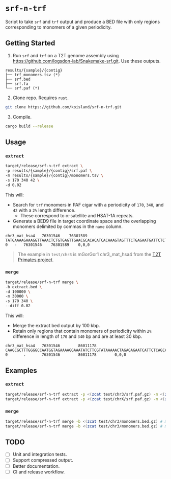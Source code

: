 # `srf-n-trf`
Script to take `srf` and `trf` output and produce a BED file with only regions corresponding to monomers of a given periodicity.

## Getting Started
1. Run `srf` and `trf` on a T2T genome assembly using https://github.com/logsdon-lab/Snakemake-srf.git. Use these outputs.
```
results/{sample}/{contig}
├── trf_monomers.tsv (*)
├── srf.bed
├── srf.fa
└── srf.paf (*)
```

2. Clone repo. Requires `rust`.
```bash
git clone https://github.com/koisland/srf-n-trf.git
```

3. Compile.
```bash
cargo build --release
```

## Usage

### `extract`
```bash
target/release/srf-n-trf extract \
-p results/{sample}/{contig}/srf.paf \
-m results/{sample}/{contig}/monomers.tsv \
-s 170 340 42 \
-d 0.02
```
This will:
* Search for `trf` monomers in PAF cigar with a periodicity of `170`, `340`, and `42` with a `2%` length difference.
    * These correspond to α-satellite and HSAT-1A repeats.
* Generate a BED9 file in target coordinate space and the overlapping monomers delimited by commas in the `name` column.

```
chr3_mat_hsa4	76301546	76301589	TATGAAAAGAAAGGTTAAACTCTGTGAGTTGAACGCACACATCACAAAGTAGTTTCTGAGAATGATTCTCTCTAGTTTTTATACGAAGATATTTCCTTTTCTACCATTGGCCTCAAAGCACTTGAAATCTCCACCTGCAAATTCCACAAAAAGAGTGTTTCAAATCTGCTCTGTCTAAAGGAAGCTTCAACTCTGTGAGTTGAATACACACAACACAAAGAAGTTACTGAGAATTCTTCTGTCTAGCATTATATGAAGAAATCCCGTTTCCAACGAAGGCCTCAAAGAGGTCCAAATATCCACTTGCAGACTTAACAAACAGAGTGTTTCCAAACTGCTC,AAAAGAAAGGTTAAACTCTGTGAGTTGAACACACACAACACAAAGAAGTTACTGAGAATGATTCTGTCTAGCATTATACGAAGAAATCCCGTTTCCAACGAAGGCCTCAAAGAGGTCCAAATATCCACTTGCAACTTAACAAACAGAGTGTTTCCAAACTGCTCTGTC,AAAGGAAGGTTCAACTCTGTGAGTTGAACACACACATCACAAAGAAGTTACTGAGAATGATTCTCTCTAGTTTTATACGAAGATATTTCCTTTTCAAAAATGGCCTCAAAGCGCTTCAAATCTCCACTTGCAAATTCCACAAAAAGAGTGTTTCAAATCTGCTCTGTCT	0	-	76301546	76301589	0,0,0
```
> The example in `test/chr3` is mGorGor1 chr3_mat_hsa4 from the [T2T Primates project](https://github.com/marbl/Primates?tab=readme-ov-file).

### `merge`
```bash
target/release/srf-n-trf merge \
-b extract.bed \
-d 100000 \
-m 30000 \
-s 170 340 \
--diff 0.02
```
This will:
* Merge the extract bed output by 100 kbp.
* Retain only regions that contain monomers of periodicity within `2%` difference in length of `170` and `340` bp and are at least 30 kbp.

```
chr3_mat_hsa4   76301546        86011178        CAAGCGCTTTGGGGCCAATGGTAGAAAAGGAAATATCTTCGTATAAAAACTAGAGAGAATCATTCTCAGCAACCACTTTGTGATGTGTGCGTTCCACTCACAGAGTTTAACCTTTCTTTTCATAGAGCAGTTTGGAAACACTCTGTTTGTAAAGTCTGCAAGTGGATATTTGGACCTCTTTGAGGATTTCGTTGGAAACGGGATTTCTGCATATAACGCTAGACAGAAGAATTCTCAGTAACTTCTTTGGGCTGCGTGTGTTCAACTCACAGAGTTGAACCTTCCTTTAGACAGAGCAGATTTGAAACCCTCTTTTTGTGGAATTTGCAAGTGGAGATTT,GTTTGTAAAGTCTGCATGTGGATATATGGACCTCTTTGAGGATTTCGTTGGAAACGGGATTTCTTCATCTAATGCTAAACAGAAGAATTCTCAGTAACTTCTTTGGGTTGCGTGTGTTCAACTCACAGAGATGAACATTACTTGAGACAGAGCAGATTTGAAACCCTCTTTTCCTGGAATTTGCAACTGGACATTTCAAGCGCTTTGGGGCCAACGGAAGAAAAGGAAATATCTTCGTATAAAAACTAGAGTGAATCAGTCTGAGAAACCACTTTCTGATGTGGGCATTCCACTCACAGAGTTTAACCTTTTTTTCATAGAACAGTTTGGAAACACTGT,TATGAAAAGAAAGGTTAAACTCTGTGAGTTGAACGCACACATCACAAAGTAGTTTCTGAGAATGATTCTCTCTAGTTTTTATACGAAGATATTTCCTTTTCTACCATTGGCCTCAAAGCACTTGAAATCTCCACCTGCAAATTCCACAAAAAGAGTGTTTCAAATCTGCTCTGTCTAAAGGAAGCTTCAACTCTGTGAGTTGAATACACACAACACAAAGAAGTTACTGAGAATTCTTCTGTCTAGCATTATATGAAGAAATCCCGTTTCCAACGAAGGCCTCAAAGAGGTCCAAATATCCACTTGCAGACTTAACAAACAGAGTGTTTCCAAACTGCTC,AAATCTGCTCTGTCTAAAGGAAAGTTCATCTCTGTGAGTTGAACACACACAACCCAAAGAAGTTACTGAGAATTCTTCTGTCTAGCATTAGATGAAGAAATCCCATTTCCAACGAAATCCTCAAAGAGGTCCAAATATCCACATGCAGACTTTACAAACACAGTGTTTCCAAACTGTTCTATGAAAAGAAAGGTTAAACTCTGTGAGTGGAACGCACACATCACAAAGTAGTTTCTCAGAATGATTCACTCTAGTTTTTATACGAAGATATTTCCTTTTCTACCGTTGGCCCCAAACCGCTTGAAATGTCCACTTGCAAATTCCACAAAAAGAGGGTTTC,ACGGTAGAAAAGGAAATATCTTCGCTTAAAAACTAGAGAGAATCAGTCTGAGAAACCACTTTGTGAGGTGTCCATTCCACTCACAGAGTTTAACCTTTCTATTCATAGAACAGTTTGGAAACACTCTGTTTGTAAAGTCTGCACGTGGATATATGGACCACTTTGAGGATTTCGTTGGAAACGGGATTTCTTCAACAAATGCTAAAAAGAAGAATTCTCAGTAACTTATTTGGGTTGTGTGAGATCAACTCACAGAGATCAACTTCACTTTAGACAGAGCAGATATGAAACCCTCTTTTTGTGGAATGTGCAAGTGGACATTTCAAGCGCTTTGGCGCCA,TGAAACCCTCTTTTTGTGGAATTTGCAAGTGGACATTTCAAGCGCTTTGGGGCCAACGGTAGAAAAGGAAATATCTTCGTATAAAAACTAGAGTGAATCATTCTGAGAAACCACTTTCTGATGTGTGCGTTCCACTCACAGAGTTTAACCTTTCTTTTCATAGAACAGTTTGGAAACACTGTGTTTGTAAAGTCTGCATGTGGATATTTGGACCTCTTTGAGGATTTCGTTGGAAACGGGATTTCTTCATCTAATGCTAGACAGAAGAATTCTCAGTAACTTATTTGGGTTGCGTGTGTTCAACTCACAGAGATGAACATTCCTTTAGACAGAGCAGATT,AAAAGAAAGGTTAAACTCTGTGAGTTGAACACACACAACACAAAGAAGTTACTGAGAATGATTCTGTCTAGCATTATACGAAGAAATCCCGTTTCCAACGAAGGCCTCAAAGAGGTCCAAATATCCACTTGCAACTTAACAAACAGAGTGTTTCCAAACTGCTCTGTC,AAAGGAAGGTTCAACTCTGTGAGTTGAACACACACATCACAAAGAAGTTACTGAGAATGATTCTCTCTAGTTTTATACGAAGATATTTCCTTTTCAAAAATGGCCTCAAAGCGCTTCAAATCTCCACTTGCAAATTCCACAAAAAGAGTGTTTCAAATCTGCTCTGTCT  0       .       76301546        86011178        0,0,0
```

## Examples
### `extract`
```bash
target/release/srf-n-trf extract -p <(zcat test/chr3/srf.paf.gz) -m <(zcat test/chr3/monomers.tsv.gz) # mGorGor1
target/release/srf-n-trf extract -p <(zcat test/chrX/srf.paf.gz) -m <(zcat test/chrX/monomers.tsv.gz) # mPonAbe1
```

### `merge`
```bash
target/release/srf-n-trf merge -b <(zcat test/chr3/monomers.bed.gz) # mGorGor1
target/release/srf-n-trf merge -b <(zcat test/chr3/monomers.bed.gz) # mPonAbe1
```

## TODO
* [ ] Unit and integration tests.
* [ ] Support compressed output.
* [ ] Better documentation.
* [ ] CI and release workflow.
